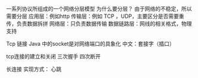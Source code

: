 一系列协议所组成的一个网络分层模型
为什么要分层？
由于网络的不稳定，所以需要分层
应用层：例如http
传输层：例如 TCP ，UDP，主要区分是否需要重传，负责数据拆拼
网络层：只负责数据传输
数据链路层：网线的相关格式，物理支持

Tcp 链接
Java 中的socket是对网络端口的具象化
中文：套接字（插口）

tcp连接的建立和关闭 
三次握手
四次断开

长连接
实现方式： 心跳





 


